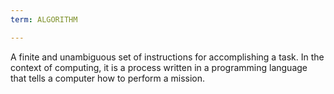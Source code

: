 ```yaml
---
term: ALGORITHM

---
```

A finite and unambiguous set of instructions for accomplishing a task. In the context of computing, it is a process written in a programming language that tells a computer how to perform a mission.